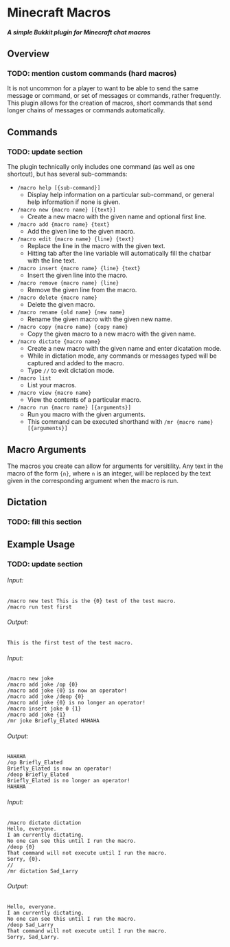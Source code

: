 # Minecraft Macros

##### A simple Bukkit plugin for Minecraft chat macros

## Overview
### TODO: mention custom commands (hard macros)

It is not uncommon for a player to want to be able to send the same message or command, or set of messages or commands, rather frequently. This plugin allows for the creation of macros, short commands that send longer chains of messages or commands automatically.

## Commands
### TODO: update section

The plugin technically only includes one command (as well as one shortcut), but has several sub-commands:

- `/macro help [{sub-command}]`
  - Display help information on a particular sub-command, or general help information if none is given.
- `/macro new {macro name} [{text}]`
  - Create a new macro with the given name and optional first line.
- `/macro add {macro name} {text}`
  - Add the given line to the given macro.
- `/macro edit {macro name} {line} {text}`
  - Replace the line in the macro with the given text.
  - Hitting tab after the line variable will automatically fill the chatbar with the line text.
- `/macro insert {macro name} {line} {text}`
  - Insert the given line into the macro.
- `/macro remove {macro name} {line}`
  - Remove the given line from the macro.
- `/macro delete {macro name}`
  - Delete the given macro.
- `/macro rename {old name} {new name}`
  - Rename the given macro with the given new name.
- `/macro copy {macro name} {copy name}`
  - Copy the given macro to a new macro with the given name.
- `/macro dictate {macro name}`
  - Create a new macro with the given name and enter dicatation mode.
  - While in dictation mode, any commands or messages typed will be captured and added to the macro.
  - Type `//` to exit dictation mode.
- `/macro list`
  - List your macros.
- `/macro view {macro name}`
  - View the contents of a particular macro.
- `/macro run {macro name} [{arguments}]`
  - Run you macro with the given arguments.
  - This command can be executed shorthand with `/mr {macro name} [{arguments}]`

## Macro Arguments

The macros you create can allow for arguments for versitility. Any text in the macro of the form `{n}`, where `n` is an integer, will be replaced by the text given in the corresponding argument when the macro is run.

## Dictation
### TODO: fill this section

## Example Usage
### TODO: update section

###### Input:
```
/macro new test This is the {0} test of the test macro.
/macro run test first
```
###### Output:
```
This is the first test of the test macro.
```

###### Input:
```
/macro new joke
/macro add joke /op {0}
/macro add joke {0} is now an operator!
/macro add joke /deop {0}
/macro add joke {0} is no longer an operator!
/macro insert joke 0 {1}
/macro add joke {1}
/mr joke Briefly_Elated HAHAHA
```

###### Output:
```
HAHAHA
/op Briefly_Elated
Briefly_Elated is now an operator!
/deop Briefly_Elated
Briefly_Elated is no longer an operator!
HAHAHA
```

###### Input:
```
/macro dictate dictation
Hello, everyone.
I am currently dictating.
No one can see this until I run the macro.
/deop {0}
That command will not execute until I run the macro.
Sorry, {0}.
//
/mr dictation Sad_Larry
```

###### Output:
```
Hello, everyone.
I am currently dictating.
No one can see this until I run the macro.
/deop Sad_Larry
That command will not execute until I run the macro.
Sorry, Sad_Larry.
```
